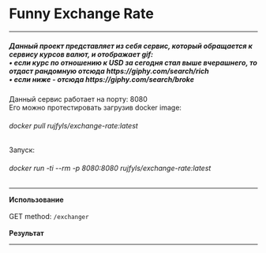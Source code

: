 <h1>Funny Exchange Rate</h1>


__________________________________________________

<h5>Данный проект представляет из себя сервис, который обращается к сервису курсов валют, и отображает gif: <br>
• если курс по отношению к USD за сегодня стал выше вчерашнего, то отдаст рандомную отсюда https://giphy.com/search/rich <br>
• если ниже - отсюда https://giphy.com/search/broke </h5>
Данный сервис работает на порту: 8080
<br>
Его можно протестировать загрузив docker image: <h6> docker pull rujfyls/exchange-rate:latest </h6>
Запуск: <h6> docker run -ti --rm -p 8080:8080 rujfyls/exchange-rate:latest </h6>


---------------------------------------------------

**Использование**
<br><br>
GET method:  `/exchanger` <br>
<br>
**Результат**
<br>



--------------------------------------------------------
